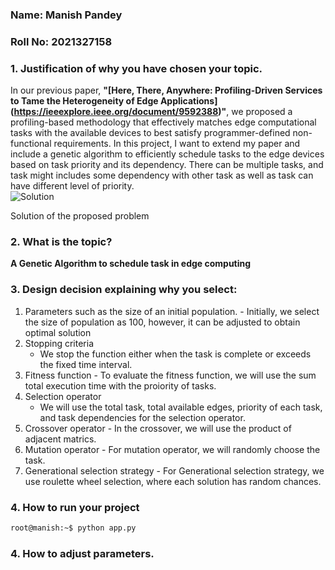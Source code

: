 ### Name: Manish Pandey
### Roll No: 2021327158

### 1. Justification of why you have chosen your topic.
 In our previous paper, **"[Here, There, Anywhere: Profiling-Driven Services to Tame the Heterogeneity of Edge Applications] (https://ieeexplore.ieee.org/document/9592388)"**, we proposed a profiling-based methodology that effectively matches edge computational tasks with the available devices to best satisfy programmer-defined non-functional requirements. In this project, I want to extend my paper and include a genetic algorithm to efficiently schedule tasks to the edge devices based on task priority and its dependency. There can be multiple tasks, and task might includes some dependency with other task as well as task can have different level of priority.  
![Solution](https://pandeymanish.com/images/solution.png) 

Solution of the proposed problem


### 2. What is the topic?
**A Genetic Algorithm to schedule task in edge computing**
### 3. Design decision explaining why you select:
  1. Parameters such as the size of an initial population.
    - Initially, we select the size of population as 100, however, it can be adjusted to obtain optimal solution    
  2. Stopping criteria   
     - We stop the function either when the task is complete or exceeds the fixed time interval. 
  3. Fitness function
    - To evaluate the fitness function, we will use the sum total execution time with the proiority of tasks. 
  4. Selection operator
     - We will use the total task, total available edges, priority of each task, and task dependencies for the selection operator. 
  5. Crossover operator
    - In the crossover, we will use the product of adjacent matrics. 
  6. Mutation operator
    - For mutation operator, we will randomly choose the task. 
  7. Generational selection strategy
    - For Generational selection strategy, we use roulette wheel selection, where each solution has random chances.  
 ### 4. How to run your project
```bash
root@manish:~$ python app.py
```
 ### 4. How to adjust parameters.

